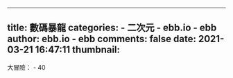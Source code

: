 
---
title: 數碼暴龍
categories: 
    - 二次元
    - ebb.io - ebb
author: ebb.io - ebb
comments: false
date: 2021-03-21 16:47:11
thumbnail: 
---

<div>   
大冒險： - 40  
</div>
            